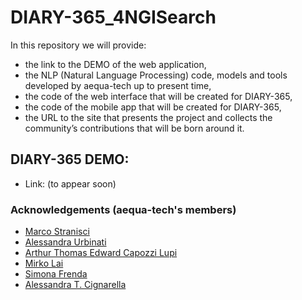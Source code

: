 # DIARY-365_4NGISearch

In this repository we will provide:
* the link to the DEMO of the web application, 
* the NLP (Natural Language Processing) code, models and tools developed by aequa-tech up to present time,
* the code of the web interface that will be created for DIARY-365,
* the code of the mobile app that will be created for DIARY-365, 
* the URL to the site that presents the project and collects the community’s contributions that will be born around it.

 
## DIARY-365 DEMO:
* Link: (to appear soon)


### Acknowledgements (aequa-tech's members)
* [Marco Stranisci](https://www.unito.it/persone/mstranis)
* [Alessandra Urbinati](https://www.networkscienceinstitute.org/people/alessandra-urbinati)
* [Arthur Thomas Edward Capozzi Lupi](https://www.unito.it/persone/acapozzi)
* [Mirko Lai](http://www.di.unito.it/~lai/)
* [Simona Frenda](https://www.unito.it/persone/sfrenda)
* [Alessandra T. Cignarella](https://www.unito.it/persone/acignare)
